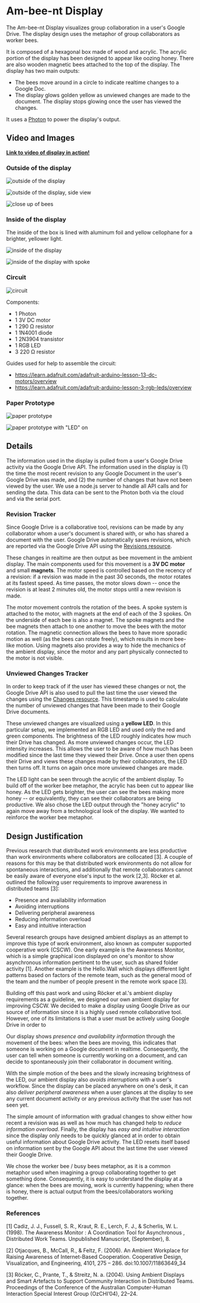 # Am-bee-nt Display
The Am-bee-nt Display visualizes group collaboration in a user's Google Drive. The display design uses the metaphor of group collaborators as worker bees.

It is composed of a hexagonal box made of wood and acrylic. The acrylic portion of the display has been designed to appear like oozing honey. There are also wooden magnetic bees attached to the top of the display. The display has two main outputs:
* The bees move around in a circle to indicate realtime changes to a Google Doc.
* The display glows golden yellow as unviewed changes are made to the document. The display stops glowing once the user has viewed the changes.

It uses a [Photon](https://store.particle.io/?product=particle-photon) to power the display's output.

## Video and Images

[**Link to video of display in action!**](https://github.com/amandayung/ambeent-display/raw/master/images/Ambeent%20Video.mp4)

### Outside of the display
![outside of the display](https://raw.githubusercontent.com/amandayung/ambeent-display/master/images/Top%20view.jpg)

![outside of the display, side view](https://raw.githubusercontent.com/amandayung/ambeent-display/master/images/Side%20view.jpg)

![close up of bees](https://raw.githubusercontent.com/amandayung/ambeent-display/master/images/Bee%20close%20up.jpg)


### Inside of the display
The inside of the box is lined with aluminum foil and yellow cellophane for a brighter, yellower light.

![inside of the display](https://raw.githubusercontent.com/amandayung/ambeent-display/master/images/display-inside1.png)

![inside of the display with spoke](https://raw.githubusercontent.com/amandayung/ambeent-display/master/images/display-inside2.png)

### Circuit
![circuit](https://raw.githubusercontent.com/amandayung/ambeent-display/master/images/circuit.png)

Components:
* 1 Photon
* 1 3V DC motor
* 1 290 Ω resistor
* 1 1N4001 diode
* 1 2N3904 transistor
* 1 RGB LED
* 3 220 Ω resistor

Guides used for help to assemble the circuit:
* https://learn.adafruit.com/adafruit-arduino-lesson-13-dc-motors/overview
* https://learn.adafruit.com/adafruit-arduino-lesson-3-rgb-leds/overview


### Paper Prototype
![paper prototype](https://raw.githubusercontent.com/amandayung/ambeent-display/master/images/prototype1.png)

![paper prototype with "LED" on](https://raw.githubusercontent.com/amandayung/ambeent-display/master/images/prototype2.png)


## Details
The information used in the display is pulled from a user's Google Drive activity via the Google Drive API. The information used in the display is (1) the time the most recent revision to any Google Document in the user's Google Drive was made, and (2) the number of changes that have not been viewed by the user. We use a node.js server to handle all API calls and for sending the data. This data can be sent to the Photon both via the cloud and via the serial port.
 
### Revision Tracker
Since Google Drive is a collaborative tool, revisions can be made by any collaborator whom a user's document is shared with, or who has shared a document with the user. Google Drive automatically saves revisions, which are reported via the Google Drive API using the [Revisions resource](https://developers.google.com/drive/v2/reference/revisions).

These changes in realtime are then output as bee movement in the ambient display. The main components used for this movement is a **3V DC motor** and small **magnets**. The motor speed is controlled based on the recency of a revision: if a revision was made in the past 30 seconds, the motor rotates at its fastest speed. As time passes, the motor slows down -- once the revision is at least 2 minutes old, the motor stops until a new revision is made. 

The motor movement controls the rotation of the bees. A spoke system is attached to the motor, with magnets at the end of each of the 3 spokes. On the underside of each bee is also a magnet. The spoke magnets and the bee magnets then attach to one another to move the bees with the motor rotation. The magnetic connection allows the bees to have more sporadic motion as well (as the bees can rotate freely), which results in more bee-like motion. Using magnets also provides a way to hide the mechanics of the ambient display, since the motor and any part physically connected to the motor is not visible.


### Unviewed Changes Tracker
In order to keep track of if the user has viewed these changes or not, the Google Drive API is also used to pull the last time the user viewed the changes using the [Changes resource](https://developers.google.com/drive/v2/reference/changes). This timestamp is used to calculate the number of unviewed changes that have been made to their Google Drive documents.

These unviewed changes are visualized using a **yellow LED**. In this particular setup, we implemented an RGB LED and used only the red and green components. The brightness of the LED roughly indicates how much their Drive has changed. As more unviewed changes occur, the LED intensity increases. This allows the user to be aware of how much has been modified since the last time they viewed their Drive. Once a user then opens their Drive and views these changes made by their collaborators, the LED then turns off. It turns on again once more unviewed changes are made.

The LED light can be seen through the acrylic of the ambient display. To build off of the worker bee metaphor, the acrylic has been cut to appear like honey. As the LED gets brighter, the user can see the bees making more honey -- or equivalently, they can see their collaborators are being productive. We also chose the LED output through the "honey acrylic" to again move away from a technological look of the display. We wanted to reinforce the worker bee metaphor.


## Design Justification

Previous research that distributed work environments are less productive than work environments where collaborators are collocated [3]. A couple of reasons for this may be that distributed work environments do not allow for spontaneous interactions, and additionally that remote collaborators cannot be easily aware of everyone else's input to the work [2,3]. Röcker et al. outlined the following user requirements to improve awareness in distributed teams [3]:

* Presence and availability information
* Avoiding interruptions
* Delivering peripheral awareness
* Reducing information overload
* Easy and intuitive interaction


Several research groups have designed ambient displays as an attempt to improve this type of work environment, also known as computer supported cooperative work (CSCW). One early example is the Awareness Monitor, which is a simple graphical icon displayed on one's monitor to show asynchronous information pertinent to the user, such as shared folder activity [1]. Another example is the Hello.Wall which displays different light patterns based on factors of the remote team, such as the general mood of the team and the number of people present in the remote work space [3].

Building off this past work and using Röcker et al.'s ambient display requirements as a guideline, we designed our own ambient display for improving CSCW. We decided to make a display using Google Drive as our source of information since it is a highly used remote collaborative tool. However, one of its limitations is that a user must be actively using Google Drive in order to 

Our display shows *presence and availability information* through the movement of the bees: when the bees are moving, this indicates that someone is working on a Google document in realtime. Consequently, the user can tell when someone is currently working on a document, and can decide to spontaneously join their collaborator in document writing.

With the simple motion of the bees and the slowly increasing brightness of the LED, our ambient display also *avoids interruptions* with a user's workflow. Since the display can be placed anywhere on one's desk, it can also *deliver peripheral awareness* when a user glances at the display to see any current document activity or any previous activity that the user has not seen yet.

The simple amount of information with gradual changes to show either how recent a revision was as well as how much has changed help to *reduce information overload*. Finally, the display has *easy and intuitive interaction* since the display only needs to be quickly glanced at in order to obtain useful information about Google Drive activity. The LED resets itself based on information sent by the Google API about the last time the user viewed their Google Drive.

We chose the worker bee / busy bees metaphor, as it is a common metaphor used when imagining a group collaborating together to get something done. Consequently, it is easy to understand the display at a glance: when the bees are moving, work is currently happening; when there is honey, there is actual output from the bees/collaborators working together.




### References
[1] Cadiz, J. J., Fussell, S. R., Kraut, R. E., Lerch, F. J., & Scherlis, W. L. (1998). The Awareness Monitor : A Coordination Tool for Asynchronous , Distributed Work Teams. Unpublished Manuscript, (September), 8.

[2] Otjacques, B., McCall, R., & Feltz, F. (2006). An Ambient Workplace for Raising Awareness of Internet-Based Cooperation. Cooperative Design, Visualization, and Engineering, 4101, 275 – 286. doi:10.1007/11863649_34

[3] Röcker, C., Prante, T., & Streitz, N. a. (2004). Using Ambient Displays and Smart Artefacts to Support Community Interaction in Distributed Teams. Proceedings of the Conference of the Australian Computer-Human Interaction Special Interest Group (OzCHI’04), 22–24.